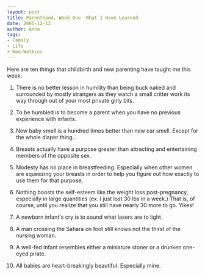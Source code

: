```yaml
---
layout: post
title: Parenthood, Week One  What I Have Learned
date: 2005-12-13
author: Anna
tags:
- Family
- Life
- Wee-Watkins
---
```


Here are ten things that childbirth and new parenting have taught me this week:

1. There is no better lesson in humility than being buck naked and surrounded by mostly strangers as they watch a small critter work its way through out of your most private girly bits. 

2. To be humbled is to become a parent when you have no previous experience with infants.

3. New baby smell is a hundred times better than new car smell. Except for the whole diaper thing...

4. Breasts actually have a purpose greater than attracting and entertaining members of the opposite sex.

5. Modesty has no place in breastfeeding. Especially when other women are squeezing your breasts in order to help you figure out how exactly to use them for that purpose.

6. Nothing boosts the self-esteem like the weight loss post-pregnancy, especially in large quantities  (ex. I just lost 30 lbs in a week.) That is, of course, until you realize that you still have nearly 30 more to go. Yikes!

7. A newborn infant's cry is to sound what lasers are to light.

8. A man crossing the Sahara on foot still knows not the thirst of the nursing woman.

9. A well-fed infant resembles either a miniature stoner or a drunken one-eyed pirate.

10. All babies are heart-breakingly beautiful. Especially mine.



 
